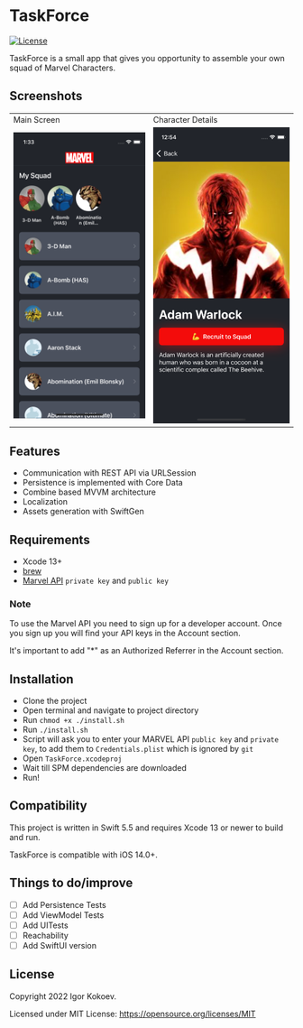 # TaskForce

[![License](http://img.shields.io/badge/License-MIT-green.svg?style=flat)](https://github.com/igrrik/TaskForce/blob/master/LICENSE)

TaskForce is a small app that gives you opportunity to assemble your own squad of Marvel Characters.

## Screenshots
<table>
  <tr>
    <td>Main Screen</td>
    <td>Character Details</td>
  </tr>
  <tr>
    <td><img src="screenshots/main_screen.png" width=375></td>
    <td><img src="screenshots/character_details.png" width=375></td>
  </tr>
 </table>

## Features
* Communication with REST API via URLSession
* Persistence is implemented with Core Data
* Combine based MVVM architecture
* Localization
* Assets generation with SwiftGen

## Requirements

* Xcode 13+
* [brew](https://brew.sh)
* [Marvel API](https://developer.marvel.com/) `private key` and `public key`

### Note

To use the Marvel API you need to sign up for a developer account. Once you sign up you will find your API keys in the Account section.

It's important to add "*" as an Authorized Referrer in the Account section.

## Installation

* Clone the project
* Open terminal and navigate to project directory
* Run `chmod +x ./install.sh`
* Run `./install.sh`
* Script will ask you to enter your MARVEL API `public key` and `private key`, to add them to `Credentials.plist` which is ignored by `git`
* Open `TaskForce.xcodeproj`
* Wait till SPM dependencies are downloaded
* Run!

## Compatibility

This project is written in Swift 5.5 and requires Xcode 13 or newer to build and run.

TaskForce is compatible with iOS 14.0+.

## Things to do/improve

- [ ] Add Persistence Tests
- [ ] Add ViewModel Tests
- [ ] Add UITests
- [ ] Reachability
- [ ] Add SwiftUI version

## License

Copyright 2022 Igor Kokoev.

Licensed under MIT License: https://opensource.org/licenses/MIT